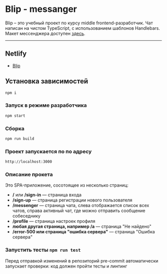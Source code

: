 # Blip - messanger

Blip – это учебный проект по курсу middle frontend-разработчик. Чат написан на чистом TypeScript, с использованием шаблонов Handlebars. Макет мессенджера доступен [здесь](<https://www.figma.com/design/77WI5evsOvhJ9quzsnpPOy/Chat_external_link-(Copy)?node-id=0-1&p=f&t=NAcIR5bPCp7cBiiw-0>).

---

## Netlify

- [Blip](https://blip-chat.netlify.app/)

## Установка зависимостей

```sh
npm i
```

### Запуск в режиме разработчика

```sh
npm start
```

### Сборка

```sh
npm run build
```

### Проект запускается по по адресу

```sh
http://localhost:3000
```

### Описание прокета

Это SPA-приложение, сосотоящее из несколько страниц:

- **/** или **/sign-in** — страница входа
- **/sign-up** — страница регистрации нового пользователя
- **/messenger** — страница чата, слева отображается список всех чатов, справа активный чат, где можно отправить сообщение собеседнику
- **/profile** — страница настроек профиля
- **любая другая страница, например /a** — страница "Не найдено"
- **/error-500 или страница "ошибка сервера"** — страница "Ошибка сервера"

### Запустить тесты `npm run test`

Перед отправкой изменений в репозиторий pre-commit автоматически запускает проверки: код должен пройти тесты и линтинг
